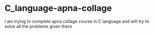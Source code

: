 # C_language-apna-collage
I am trying to complete  apna collage course in C language and will try to solve all the problems given there

